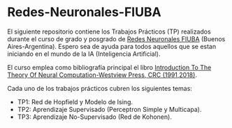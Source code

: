 # Redes-Neuronales-FIUBA
El siguiente repositorio contiene los Trabajos Prácticos (TP) realizados durante el curso de grado y posgrado de [Redes Neuronales FIUBA](https://campusold.fi.uba.ar/course/view.php?id=736) (Buenos Aires-Argentina). Espero sea de ayuda para todos aquellos que se estan iniciando en el mundo de la IA (Inteligencia Artificial).

El curso emplea como bibliografía principal el libro [Introduction To The Theory Of Neural Computation-Westview Press, CRC (1991,2018)](http://library.lol/main/7668E96300E1D3FF838F0D9F97B841C0). 

Cada uno de los trabajos prácticos cubren los siguientes temas:
- TP1: Red de Hopfield y Modelo de Ising.
- TP2: Aprendizaje Supervisado (Perceptron Simple y Multicapa).
- TP3: Aprendizaje No-Supervisado (Red de Kohonen).
